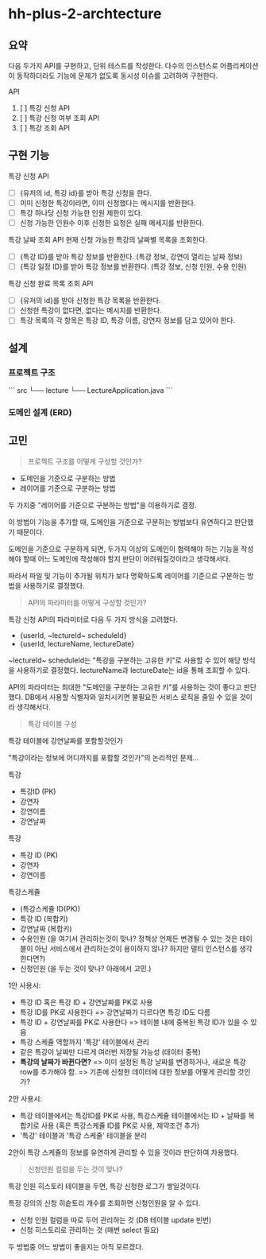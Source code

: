 # hh-plus-2-archtecture

## 요약

다음 두가지 API를 구현하고, 단위 테스트를 작성한다.
다수의 인스턴스로 어플리케이션이 동작하더라도 기능에 문제가 없도록 동시성 이슈를 고려하여 구현한다.

API
1. [ ] 특강 신청 API
2. [ ] 특강 신청 여부 조회 API
3. [ ] 특강 조회 API

## 구현 기능

특강 신청 API
- [ ] {유저의 id, 특강 id}를 받아 특강 신청을 한다.
- [ ] 이미 신청한 특강이라면, 이미 신청했다는 메시지를 반환한다.
- [ ] 특강 하나당 신청 가능한 인원 제한이 있다.
- [ ] 신청 가능한 인원수 이후 신청한 요청은 실패 메세지를 반환한다.

특강 날짜 조회 API
현재 신청 가능한 특강의 날짜별 목록을 조회한다.
- [ ] {특강 ID}를 받아 특강 정보를 반환한다. (특강 정보, 강연이 열리는 날짜 정보)
- [ ] {특강 일정 ID}를 받아 특강 정보를 반환한다. (특강 정보, 신청 인원, 수용 인원)

특강 신청 완료 목록 조회 API
- [ ] {유저의 id}를 받아 신청한 특강 목록을 반환한다.
- [ ] 신청한 특강이 없다면, 없다는 메시지를 반환한다.
- [ ] 특강 목록의 각 항목은 특강 ID, 특강 이름, 강연자 정보를 담고 있어야 한다. 

## 설계

### 프로젝트 구조

\```
src
└── lecture
    └── LectureApplication.java
\```


### 도메인 설계 (ERD)


## 고민

> 프로젝트 구조를 어떻게 구성할 것인가?

- 도메인을 기준으로 구분하는 방법
- 레이어를 기준으로 구분하는 방법

두 가지중 "레이어를 기준으로 구분하는 방법"을 이용하기로 결정.

이 방법이 기능을 추가할 때, 도메인을 기준으로 구분하는 방법보다 유연하다고 판단했기 때문이다.

도메인을 기준으로 구분하게 되면, 두가지 이상의 도메인이 협력해야 하는 기능을 작성해야 할때 어느 도메인에 작성해야 할지 판단이 어려워질것이라고 생각해서다.

따라서 파일 및 기능이 추가될 위치가 보다 명확하도록 레이어를 기준으로 구분하는 방법을 사용하기로 결정했다.

> API의 파라미터를 어떻게 구성할 것인가?

특강 신청 API의 파라미터로 다음 두 가지 방식을 고려했다.
- {userId, ~lectureId~ scheduleId}
- {userId, lectureName, lectureDate}

~lectureId~ scheduleId는 "특강을 구분하는 고유한 키"로 사용할 수 있어 해당 방식을 사용하기로 결정했다. 
lectureName과 lectureDate는 id을 통해 조회할 수 있다.

API의 파라미터는 최대한 "도메인을 구분하는 고유한 키"를 사용하는 것이 좋다고 판단했다. 
DB에서 사용할 식별자와 일치시키면 불필요한 서비스 로직을 줄일 수 있을 것이라 생각해서다.


> 특강 테이블 구성

특강 테이블에 강연날짜를 포함할것인가

"특강이라는 정보에 어디까지를 포함할 것인가"의 논리적인 문제...

특강
- 특강ID (PK)
- 강연자
- 강연이름
- 강연날짜

특강
- 특강 ID (PK)
- 강연자
- 강연이름

특강스케쥴
- (특강스케쥴 ID(PK))
- 특강 ID (복합키)
- 강연날짜 (복합키)
- 수용인원 (을 여기서 관리하는것이 맞나? 정책상 언제든 변경될 수 있는 것은 테이블이 아닌 서비스에서 관리하는것이 용이하지 않나? 하지만 멀티 인스턴스를 생각한다면?)
- 신청인원 (을 두는 것이 맞나? 아래에서 고민.)

1안 사용시:
- 특강 ID 혹은 특강 ID + 강연날짜를 PK로 사용
- 특강 ID를 PK로 사용한다 => 강연날짜가 다르다면 특강 ID도 다름
- 특강 ID +  강연날짜를 PK로 사용한다 => 테이블 내에 중복된 특강 ID가 있을 수 있음
- 특강 스케쥴 역할까지 '특강' 테이블에서 관리
- 같은 특강이 날짜만 다르게 여러번 저장될 가능성 (데이터 중복)
- **특강의 날짜가 바뀐다면?** => 이미 설정된 특강 날짜를 변경하거나, 새로운 특강 row를 추가해야 함. 
  => 기존에 신청한 데이터에 대한 정보를 어떻게 관리할 것인가?


2안 사용시:
- 특강 테이블에서는 특강ID를 PK로 사용, 특강스케쥴 테이블에서는 ID + 날짜를 복합키로 사용 (혹은 특강스케쥴 ID를 PK로 사용, 제약조건 추가)
- '특강' 테이블과 '특강 스케줄' 테이블을 분리


2안이 특강 스케쥴의 정보를 유연하게 관리할 수 있을 것이라 판단하여 차용했다.

> 신청인원 컬럼을 두는 것이 맞나?

특강 인원 히스토리 테이블을 두면, 특강 신청한 로그가 쌓일것이다.

특정 강의의 신청 히슽토리 개수를 조회하면 신청인원을 알 수 있다.

- 신청 인원 컬럼을 따로 두어 관리하는 것 (DB 테이블 update 빈번)
- 신청 히스토리로 관리하는 것 (매번 select 필요)

두 방법중 어느 방법이 좋을지는 아직 모르겠다.
